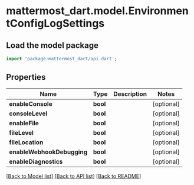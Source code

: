 # mattermost_dart.model.EnvironmentConfigLogSettings

## Load the model package
```dart
import 'package:mattermost_dart/api.dart';
```

## Properties
Name | Type | Description | Notes
------------ | ------------- | ------------- | -------------
**enableConsole** | **bool** |  | [optional] 
**consoleLevel** | **bool** |  | [optional] 
**enableFile** | **bool** |  | [optional] 
**fileLevel** | **bool** |  | [optional] 
**fileLocation** | **bool** |  | [optional] 
**enableWebhookDebugging** | **bool** |  | [optional] 
**enableDiagnostics** | **bool** |  | [optional] 

[[Back to Model list]](../README.md#documentation-for-models) [[Back to API list]](../README.md#documentation-for-api-endpoints) [[Back to README]](../README.md)


